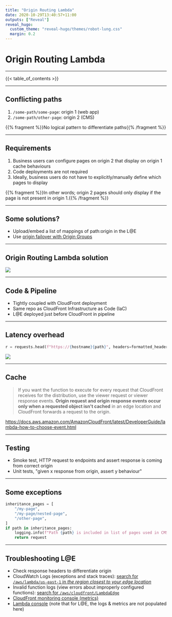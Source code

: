 ```yaml
---
title: "Origin Routing Lambda"
date: 2020-10-29T13:40:57+11:00
outputs: ["Reveal"]
reveal_hugo:
  custom_theme: "reveal-hugo/themes/robot-lung.css"
  margin: 0.2
---
```


<style>
.reveal section img {
    border: none;
    box-shadow: none;
}
</style>

# Origin Routing Lambda

---

{{< table_of_contents >}} 

---

## Conflicting paths

1. `/some-path/some-page`: origin 1 (web app)
1. `/some-path/other-page`: origin 2 (CMS)

{{% fragment %}}No logical pattern to differentiate paths{{% /fragment %}}

---

## Requirements

  1. Business users can configure pages on origin 2 that display on origin 1 cache behaviours
  1. Code deployments are not required
  1. Ideally, business users do not have to explicitly/manually define which pages to display

{{% fragment %}}In other words; origin 2 pages should only display if the page is not present in origin 1.{{% /fragment %}}

---

## Some solutions?

  * Upload/embed a list of mappings of path:origin in the L@E
  * Use [origin failover with Origin Groups]

[origin failover with Origin Groups]: https://docs.aws.amazon.com/AmazonCloudFront/latest/DeveloperGuide/high_availability_origin_failover.html

---

## Origin Routing Lambda solution

![](/origin_routing_lambda_diagram.PNG)

---

## Code & Pipeline

  * Tightly coupled with CloudFront deployment
  * Same repo as CloudFront Infrastructure as Code (IaC)
  * L@E deployed just before CloudFront in pipeline

---

## Latency overhead

```python
r = requests.head(f"https://{hostname}{path}", headers=formatted_headers, params=params, timeout=1)
```

![](/origin_routing_lambda_latency_2.PNG)

---

## Cache

>If you want the function to execute for every request that CloudFront receives for the distribution, use the viewer request or viewer response events. **Origin request and origin response events occur only when a requested object isn't cached** in an edge location and CloudFront forwards a request to the origin.

https://docs.aws.amazon.com/AmazonCloudFront/latest/DeveloperGuide/lambda-how-to-choose-event.html

---

## Testing

  * Smoke test, HTTP request to endpoints and assert response is coming from correct origin
  * Unit tests, "given x response from origin, assert y behaviour"

---

## Some exceptions

```python
inheritance_pages = [
    "/my-page",
    "/my-page/nested-page",
    "/other-page",
]
if path in inheritance_pages:
    logging.info(f"Path {path} is included in list of pages used in CMS for inheritance purposes, leaving origin as-is.")
    return request
```

---

## Troubleshooting L@E

  * Check response headers to differentiate origin
  * CloudWatch Logs (exceptions and stack traces): [search for `/aws/lambda/us-east-1` in _the region closest to your edge location_](https://ap-southeast-2.console.aws.amazon.com/cloudwatch/home?region=ap-southeast-2#logsV2:log-groups$3FlogGroupNameFilter$3D$252Faws$252Flambda$252Fus-east-1)
  * Invalid function logs (view errors about improperly configured functions): [search for `/aws/cloudfront/LambdaEdge`](https://ap-southeast-2.console.aws.amazon.com/cloudwatch/home?region=ap-southeast-2#logsV2:log-groups$3FlogGroupNameFilter$3D$252Faws$252Fcloudfront$252FLambdaEdge)
  * [CloudFront monitoring console (metrics)](https://console.aws.amazon.com/cloudfront/v2/home#/monitoring)
  * [Lambda console](https://console.aws.amazon.com/lambda/home) (note that for L@E, the logs & metrics are not populated here)
